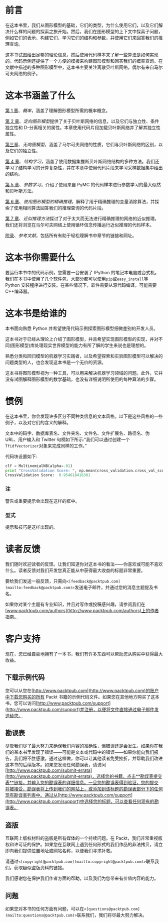# 前言

在这本书里，我们从图形模型的基础，它们的类型，为什么使用它们，以及它们解决什么样的问题的探索之旅开始。然后，我们在图形模型的上下文中探索子问题，例如它们的表示、构建它们、学习它们的结构和参数，并使用它们来回答我们的推理查询。

这本书试图给出足够的理论信息，然后使用代码样本来了解一些算法是如何实现的。代码示例还提供了一个方便的模板来构建图形模型和回答我们的概率查询。在文献中描述的多种图形模型中，这本书主要关注离散贝叶斯网络，偶尔有来自马尔可夫网络的例子。

# 这本书涵盖了什么

[第 1 章](1.html "Chapter 1. Probability")、*概率*，涵盖了理解图形模型所需的概率概念。

[第 2 章](2.html "Chapter 2. Directed Graphical Models")、*定向图形模型*提供了关于贝叶斯网络的信息，以及它们与独立性、条件独立性和 D-分离相关的属性。本章使用代码片段加载贝叶斯网络并了解其独立性属性。

[第三章](3.html "Chapter 3. Undirected Graphical Models")、*无向图模型*，涵盖了马尔可夫网络的性质，它们与贝叶斯网络的区别，以及它们的独立性。

[第 4 章](4.html "Chapter 4. Structure Learning")、*结构学习*，涵盖了使用数据集推断贝叶斯网络结构的多种方法。我们还学习了结构学习的计算复杂性，并在本章中使用代码片段来学习采样数据集中给出的结构。

[第 5 章](5.html "Chapter 5. Parameter Learning")、*参数学习*，介绍了使用来自 PyMC 的代码样本进行参数学习的最大似然和贝叶斯方法。

[第 6 章](6.html "Chapter 6. Exact Inference Using Graphical Models")、*使用图形模型的精确推理*，解释了用于精确推理的变量消除算法，并探索了使用相同算法回答我们的推理查询的代码片段。

[第 7 章](7.html "Chapter 7. Approximate Inference Methods")、*近似推理方法*探讨了对于太大而无法进行精确推理的网络的近似推理。我们还将浏览在马尔可夫网络上使用循环信念传播运行近似推理的代码样本。

[附录](8.html "Appendix A. References")、*参考文献*，包括所有有助于轻松理解书中章节的链接和网址。

# 这本书你需要什么

要运行本书中的代码示例，您需要一台安装了 IPython 的笔记本电脑或台式机。我们在本书中使用了几个软件包，大部分都可以使用`pip`或`easy_install`等 Python 安装程序进行安装。在某些情况下，软件需要从源代码编译，可能需要 C++编译器。

# 这本书是给谁的

本书面向熟悉 Python 并希望使用代码示例探索图形模型细微差别的开发人员。

这本书对于已经从理论上介绍了图形模型，并且希望实现图形模型的实现，并对不同(图形模型)库处理现实世界模型的能力有所了解的学生来说也是理想的。

熟悉分类和回归模型的机器学习实践者，以及希望探索和实验图形模型可以解决的问题类型的人，也会发现这本书是一个无价的资源。

这本书将图形模型视为一种工具，可以用来解决机器学习领域的问题。此外，它并没有试图解释图形模型的数学基础，也没有详细说明所使用的每种算法的步骤。

# 惯例

在这本书里，你会发现许多区分不同种类信息的文本风格。以下是这些风格的一些例子，以及对它们的含义的解释。

文本中的码字、数据库表名、文件夹名、文件名、文件扩展名、路径名、伪 URL、用户输入和 Twitter 句柄如下所示:“我们可以通过创建一个`TfidfVectorizer`对象来完成同样的工作。”

代码块设置如下:

```py
clf = MultinomialNB(alpha=.01)
print "CrossValidation Score: ", np.mean(cross_validation.cross_val_score(clf,vectors, newsgroups.target, scoring='f1'))
CrossValidation Score:  0.954618416381
```

### 注

警告或重要提示会出现在这样的框中。

### 型式

提示和技巧是这样出现的。

# 读者反馈

我们随时欢迎读者的反馈。让我们知道你对这本书的看法——你喜欢或可能不喜欢什么。读者反馈对我们开发您真正能从中获得最大收益的标题非常重要。

要给我们发送一般反馈，只需向`<[feedback@packtpub.com](mailto:feedback@packtpub.com)>`发送电子邮件，并通过您的消息主题提及书名。

如果你对某个主题有专业知识，并且对写作或投稿感兴趣，请参阅我们在[www.packtpub.com/authors](http://www.packtpub.com/authors)上的作者指南。

# 客户支持

现在，您已经自豪地拥有了一本书，我们有许多东西可以帮助您从购买中获得最大收益。

## 下载示例代码

您可以从您在[http://www.packtpub.com](http://www.packtpub.com)的账户中下载您购买的所有 Packt 书籍的示例代码文件。如果您在其他地方购买了这本书，您可以访问[http://www.packtpub.com/support](http://www.packtpub.com/support)并注册，以便将文件直接通过电子邮件发送给您。

## 勘误表

尽管我们尽了最大努力来确保我们内容的准确性，但错误还是会发生。如果你在我们的某本书里发现了错误——可能是文本或代码中的错误——如果你能向我们报告，我们将不胜感激。通过这样做，你可以让其他读者免受挫折，并帮助我们改进这本书的后续版本。如果您发现任何勘误表，请访问[http://www.packtpub.com/submit-errata](http://www.packtpub.com/submit-errata)，选择您的书籍，点击**勘误表提交表**链接，并输入您的勘误表的详细信息。一旦您的勘误表得到验证，您的提交将被接受，勘误表将上传到我们的网站上，或添加到该标题的勘误表部分下的任何现有勘误表列表中。通过从[http://www.packtpub.com/support](http://www.packtpub.com/support)中选择您的标题，可以查看任何现有的勘误表。

## 盗版

互联网上版权材料的盗版是所有媒体的一个持续问题。在 Packt，我们非常重视版权和许可证的保护。如果您在互联网上遇到任何形式的我们作品的非法拷贝，请立即向我们提供位置地址或网站名称，以便我们寻求补救。

请通过`<[copyright@packtpub.com](mailto:copyright@packtpub.com)>`联系我们，获取疑似盗版资料的链接。

我们感谢您在保护我们作者方面的帮助，以及我们为您带来有价值内容的能力。

## 问题

如果您对本书的任何方面有问题，可以在`<[questions@packtpub.com](mailto:questions@packtpub.com)>`联系我们，我们将尽最大努力解决。